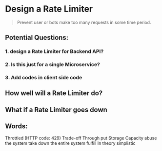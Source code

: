 # Design a Rate Limiter

> Prevent user or bots make too many requests in some time period.

## Potential Questions:
### 1. design a Rate Limiter for Backend API?
### 2. Is this just for a single Microservice?
### 3. Add codes in client side code 

## How well will a Rate Limiter do?

## What if a Rate Limiter goes down


## Words:

Throttled (HTTP code: 429)
Trade-off
Through put
Storage Capacity
abuse the system
take down the entire system
fulfill
In theory
simplistic



